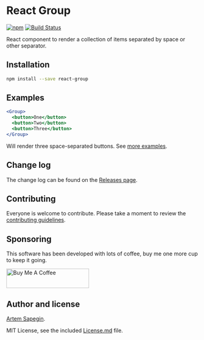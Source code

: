 # React Group

[![npm](https://img.shields.io/npm/v/react-group.svg)](https://www.npmjs.com/package/react-group) [![Build Status](https://travis-ci.org/sapegin/react-group.svg)](https://travis-ci.org/sapegin/react-group)

React component to render a collection of items separated by space or other separator.

## Installation

```bash
npm install --save react-group
```

## Examples

```jsx
<Group>
  <button>One</button>
  <button>Two</button>
  <button>Three</button>
</Group>
```

Will render three space-separated buttons. See [more examples](https://sapegin.github.io/react-group/).

## Change log

The change log can be found on the [Releases page](https://github.com/sapegin/react-group/releases).

## Contributing

Everyone is welcome to contribute. Please take a moment to review the [contributing guidelines](Contributing.md).

## Sponsoring

This software has been developed with lots of coffee, buy me one more cup to keep it going.

<a href="https://www.buymeacoffee.com/sapegin" target="_blank"><img src="https://cdn.buymeacoffee.com/buttons/lato-orange.png" alt="Buy Me A Coffee" height="51" width="217" ></a>

## Author and license

[Artem Sapegin](http://sapegin.me).

MIT License, see the included [License.md](License.md) file.
